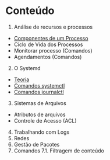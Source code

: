 # Conteúdo

1.  Análise de recursos e processos  
  + [Componentes de um Processo](processos_componentes.md)
  + Ciclo de Vida dos Processos
  + Monitorar processo (Comandos)
  + Agendamentos (Comandos)
2. O Systemd  
  + [Teoria](systemd_teoria.md)  
  + [Comandos systemctl](systemd.md)
  + [Comandos journalctl](journald_comandos.md) 
3.  Sistemas de Arquivos
  + Atributos de arquivos
  + Controle de Acesso (ACL)
4.  Trabalhando com Logs
5.  Redes
6. Gestão de Pacotes
7. Comandos
  7.1. Filtragem de conteúdo

